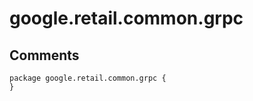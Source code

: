 
# google.retail.common.grpc

## Comments


```plantuml
package google.retail.common.grpc {
}

```

